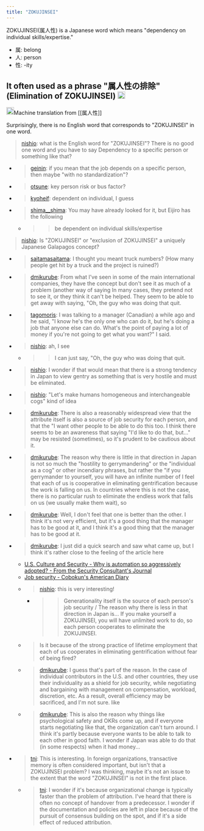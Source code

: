 ```yaml
---
title: "ZOKUJINSEI"
---
```


ZOKUJINSEI(属人性) is a Japanese word which means "dependency on individual skills/expertise."
- 属: belong
- 人: person
- 性: -ity

It often used as a phrase "属人性の排除"(Elimination of ZOKUJINSEI)
<img src='https://scrapbox.io/api/pages/nishio/en/icon' alt='en.icon' height="19.5"/>
---
<img src='https://scrapbox.io/api/pages/nishio/jaen/icon' alt='jaen.icon' height="19.5"/>Machine translation from [[属人性]]

Surprisingly, there is no English word that corresponds to "ZOKUJINSEI" in one word.

> [nishio](https://twitter.com/nishio/status/1498575947293163520): what is the English word for "ZOKUJINSEI"? There is no good one word and you have to say Dependency to a specific person or something like that?
- > [geinin](https://twitter.com/geinin/status/1498577128614346754): if you mean that the job depends on a specific person, then maybe "with no standardization"?
- > [otsune](https://twitter.com/otsune/status/1498577472345948166): key person risk or bus factor?
- > [kyoheif](https://twitter.com/kyoheif/status/1498577613521965056): dependent on individual, I guess
- > [shima__shima](https://twitter.com/shima__shima/status/1498624495795404806): You may have already looked for it, but Eijiro has the following
    - > >be dependent on individual skills/expertise

> [nishio](https://twitter.com/nishio/status/1498584849070067714): Is "ZOKUJINSEI" or "exclusion of ZOKUJINSEI" a uniquely Japanese Galapagos concept?
- > [saitamasaitama](https://twitter.com/saitamasaitama/status/1498585681572282368): I thought you meant truck numbers? (How many people get hit by a truck and the project is ruined?)
- > [dmikurube](https://twitter.com/dmikurube/status/1498586196859326464): From what I've seen in some of the main international companies, they have the concept but don't see it as much of a problem (another way of saying In many cases, they pretend not to see it, or they think it can't be helped. They seem to be able to get away with saying, "Oh, the guy who was doing that quit.
- > [tagomoris](https://twitter.com/tagomoris/status/1498586504947400705): I was talking to a manager (Canadian) a while ago and he said, "I know he's the only one who can do it, but he's doing a job that anyone else can do. What's the point of paying a lot of money if you're not going to get what you want?" I said.
- > [nishio](https://twitter.com/nishio/status/1498586677459419137): ah, I see
    - > >I can just say, "Oh, the guy who was doing that quit.
- > [nishio](https://twitter.com/nishio/status/1498587018426990595): I wonder if that would mean that there is a strong tendency in Japan to view gentry as something that is very hostile and must be eliminated.
- > [nishio](https://twitter.com/nishio/status/1498587361432973314): "Let's make humans homogeneous and interchangeable cogs" kind of idea
- > [dmikurube](https://twitter.com/dmikurube/status/1498637068276498434): There is also a reasonably widespread view that the attribute itself is also a source of job security for each person, and that the "I want other people to be able to do this too. I think there seems to be an awareness that saying "I'd like to do that, but..." may be resisted (sometimes), so it's prudent to be cautious about it.
- > [dmikurube](https://twitter.com/dmikurube/status/1498638442947026944): The reason why there is little in that direction in Japan is not so much the "hostility to gerrymandering" or the "individual as a cog" or other incendiary phrases, but rather the "if you gerrymander to yourself, you will have an infinite number of I feel that each of us is cooperative in eliminating gentrification because the work is falling on us. In countries where this is not the case, there is no particular rush to eliminate the endless work that falls on us (we usually make them wait), so
- > [dmikurube](https://twitter.com/dmikurube/status/1498641693431955456): Well, I don't feel that one is better than the other. I think it's not very efficient, but it's a good thing that the manager has to be good at it, and I think it's a good thing that the manager has to be good at it.
- > [dmikurube](https://twitter.com/dmikurube/status/1498648341340909575): I just did a quick search and saw what came up, but I think it's rather close to the feeling of the article here
    - [U.S. Culture and Security - Why is automation so aggressively adopted? - From the Security Consultant's Journal](https://www.scientia-security.org/entry/2017/02/08/214654)
    - [Job security - Cobokun's American Diary](https://cobokun.com/2019/03/12/job-security/)
    - > [nishio](https://twitter.com/nishio/status/1498666447635161089): this is very interesting!
        - > >Generationality itself is the source of each person's job security / The reason why there is less in that direction in Japan is... If you make yourself a ZOKUJINSEI, you will have unlimited work to do, so each person cooperates to eliminate the ZOKUJINSEI.
    - > Is it because of the strong practice of lifetime employment that each of us cooperates in eliminating gentrification without fear of being fired?
    - > [dmikurube](https://twitter.com/dmikurube/status/1498672756090900480): I guess that's part of the reason. In the case of individual contributors in the U.S. and other countries, they use their individuality as a shield for job security, while negotiating and bargaining with management on compensation, workload, discretion, etc. As a result, overall efficiency may be sacrificed, and I'm not sure. like
    - > [dmikurube](https://twitter.com/dmikurube/status/1498677160915386368): This is also the reason why things like psychological safety and OKRs come up, and if everyone starts negotiating like that, the organization can't turn around. I think it's partly because everyone wants to be able to talk to each other in good faith. I wonder if Japan was able to do that (in some respects) when it had money...

- > [tnj](https://twitter.com/tnj/status/1498658695957266434): This is interesting. In foreign organizations, transactive memory is often considered important, but isn't that a ZOKUJINSEI problem? I was thinking, maybe it's not an issue to the extent that the word "ZOKUJINSEI" is not in the first place.
    - > [tnj](https://twitter.com/tnj/status/1498661630707572736): I wonder if it's because organizational change is typically faster than the problem of attribution. I've heard that there is often no concept of handover from a predecessor. I wonder if the documentation and policies are left in place because of the pursuit of consensus building on the spot, and if it's a side effect of reduced attribution.
